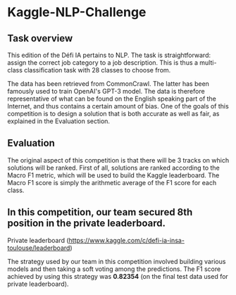 # Kaggle-NLP-Challenge

## Task overview
This edition of the Défi IA pertains to NLP. The task is straightforward: assign the correct job category to a job description. This is thus a multi-class classification task with 28 classes to choose from.

The data has been retrieved from CommonCrawl. The latter has been famously used to train OpenAI's GPT-3 model. The data is therefore representative of what can be found on the English speaking part of the Internet, and thus contains a certain amount of bias. One of the goals of this competition is to design a solution that is both accurate as well as fair, as explained in the Evaluation section.

## Evaluation
The original aspect of this competition is that there will be 3 tracks on which solutions will be ranked. First of all, solutions are ranked according to the Macro F1 metric, which will be used to build the Kaggle leaderboard. The Macro F1 score is simply the arithmetic average of the F1 score for each class.

## In this competition, our team secured 8th position in the private leaderboard.
Private leaderboard (https://www.kaggle.com/c/defi-ia-insa-toulouse/leaderboard)

The strategy used by our team in this competition involved building various models and then taking a soft voting among the predictions. The F1 score achieved by using this strategy was **0.82354** (on the final test data used for private leaderboard).




